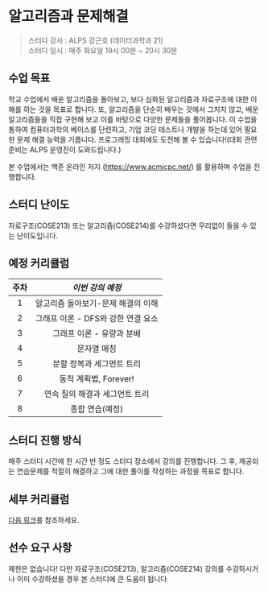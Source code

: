 # 알고리즘과 문제해결

> 스터디 강사 : ALPS 강근호 (데이터과학과 21)<br>스터디 일시 : 매주 화요일 19시 00분 ~ 20시 30분



## 수업 목표

학교 수업에서 배운 알고리즘을 돌아보고, 보다 심화된 알고리즘과 자료구조에 대한 이해를 하는 것을 목표로 합니다. 또, 알고리즘을 단순히 배우는 것에서 그치지 않고, 배운 알고리즘들을 직접 구현해 보고 이를 바탕으로 다양한 문제들을 풀어봅니다. 이 수업을 통하여 컴퓨터과학의 베이스를 단련하고, 기업 코딩 테스트나 개발을 하는데 있어 필요한 문제 해결 능력을 기릅니다. 프로그래밍 대회에도 도전해 볼 수 있습니다!(대회 관련 준비는 ALPS 운영진이 도와드립니다.)

본 수업에서는 백준 온라인 저지 (https://www.acmicpc.net/)  를 활용하며 수업을 진행합니다.


## 스터디 난이도

자료구조(COSE213) 또는 알고리즘(COSE214)를 수강하셨다면 무리없이 들을 수 있는 난이도입니다. 



## 예정 커리큘럼

| 주차 |          *이번 강의 예정*           |
| :--: | :---------------------------------: |
|  1   |       알고리즘 돌아보기-문제 해결의 이해       |
|  2   |       그래프 이론 - DFS와 강한 연결 요소        |
|  3   | 그래프 이론 - 유량과 분배  |
|  4   |           문자열 매칭          |
|  5   |      분할 정복과 세그먼트 트리      |
|  6   |        동적 계획법, Forever!    |
|  7   |       연속 질의 해결과 세그먼트 트리    |
|  8   |           종합 연습(예정)           |



## 스터디 진행 방식

매주 스터디 시간에 한 시간 반 정도 스터디 장소에서 강의를 진행합니다. 그 후, 제공되는 연습문제를 적절히 해결하고 그에 대한 풀이를 작성하는 과정을 목표로 합니다.

## 세부 커리큘럼

[다음 링크](https://github.com/ALPS-Study/Introduction/blob/master/2023-2R/0x02%20%EC%95%8C%EA%B3%A0%EB%A6%AC%EC%A6%98%EA%B3%BC%20%EB%AC%B8%EC%A0%9C%ED%95%B4%EA%B2%B0/%EC%95%8C%EA%B3%A0%EB%A6%AC%EC%A6%98%EA%B3%BC%20%EB%AC%B8%EC%A0%9C%ED%95%B4%EA%B2%B0%20Syllabus.md)를 참조하세요.

## 선수 요구 사항
제한은 없습니다! 다만 자료구조(COSE213), 알고리즘(COSE214) 강의를 수강하시거나 이미 수강하셨을 경우 본 스터디에 큰 도움이 됩니다.
